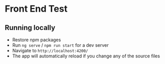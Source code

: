 # Front End Test

## Running locally

* Restore npm packages
* Run `ng serve` / `npm run start` for a dev server
* Navigate to `http://localhost:4200/`
* The app will automatically reload if you change any of the source files